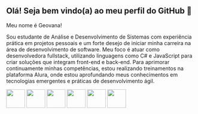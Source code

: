 ## Olá! Seja bem vindo(a) ao meu perfil do GitHub 👋
Meu nome é Geovana!

Sou estudante de Análise e Desenvolvimento de Sistemas com experiência prática em projetos pessoais e um forte desejo de iniciar minha carreira na área de desenvolvimento de software. Meu foco é atuar como desenvolvedora fullstack, utilizando linguagens como C# e JavaScript para criar soluções que integram front-end e back-end.
Para aprimorar continuamente minhas competências, estou realizando treinamentos na plataforma Alura, onde estou aprofundando meus conhecimentos em tecnologias emergentes e práticas de desenvolvimento ágil.

<img src="https://cdn.jsdelivr.net/gh/devicons/devicon@latest/icons/css3/css3-plain-wordmark.svg" width="50px" heigth="25px"/>  <img src="https://cdn.jsdelivr.net/gh/devicons/devicon@latest/icons/html5/html5-plain-wordmark.svg" width="50px" heigth="25px"/>
<img src="https://cdn.jsdelivr.net/gh/devicons/devicon@latest/icons/csharp/csharp-line.svg" width="50px" heigth="25px"/> <img src="https://cdn.jsdelivr.net/gh/devicons/devicon@latest/icons/mysql/mysql-original-wordmark.svg" width="50px" heigth="25px" />   <img src="https://cdn.jsdelivr.net/gh/devicons/devicon@latest/icons/nodejs/nodejs-original-wordmark.svg" width="50px" heigth="25px"/>  <img src="https://cdn.jsdelivr.net/gh/devicons/devicon@latest/icons/postman/postman-plain.svg" width="50px" heigth="30px"/>


